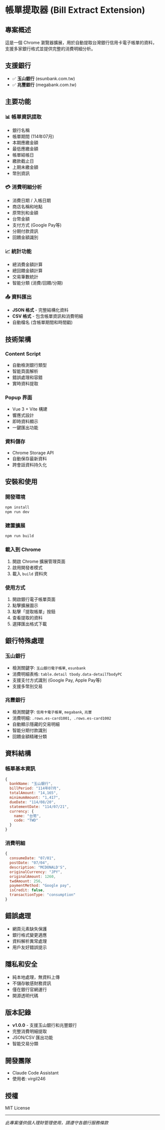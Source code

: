 # 帳單提取器 (Bill Extract Extension)

## 專案概述
這是一個 Chrome 瀏覽器擴展，用於自動提取台灣銀行信用卡電子帳單的資料，支援多家銀行格式並提供完整的消費明細分析。

## 支援銀行
- ✅ **玉山銀行** (esunbank.com.tw)
- ✅ **兆豐銀行** (megabank.com.tw)

## 主要功能

### 📊 帳單資訊提取
- 銀行名稱
- 帳單期間 (114年07月)
- 本期應繳金額
- 最低應繳金額
- 帳單結帳日
- 繳款截止日
- 上期未繳金額
- 幣別資訊

### 💳 消費明細分析
- 消費日期 / 入帳日期
- 商店名稱和地點
- 原幣別和金額
- 台幣金額
- 支付方式 (Google Pay等)
- 分期付款資訊
- 回饋金額識別

### 📈 統計功能
- 總消費金額計算
- 總回饋金額計算
- 交易筆數統計
- 智能分類 (消費/回饋/分期)

### 📤 資料匯出
- **JSON 格式** - 完整結構化資料
- **CSV 格式** - 包含帳單資訊和消費明細
- 自動檔名 (含帳單期間和時間戳)

## 技術架構

### Content Script
- 自動檢測銀行類型
- 智能頁面解析
- 錯誤處理和容錯
- 實時資料提取

### Popup 界面
- Vue 3 + Vite 構建
- 響應式設計
- 即時資料顯示
- 一鍵匯出功能

### 資料儲存
- Chrome Storage API
- 自動保存最新資料
- 跨會話資料持久化

## 安裝和使用

### 開發環境
```bash
npm install
npm run dev
```

### 建置擴展
```bash
npm run build
```

### 載入到 Chrome
1. 開啟 Chrome 擴展管理頁面
2. 啟用開發者模式
3. 載入 `build` 資料夾

### 使用方式
1. 開啟銀行電子帳單頁面
2. 點擊擴展圖示
3. 點擊「提取帳單」按鈕
4. 查看提取的資料
5. 選擇匯出格式下載

## 銀行特殊處理

### 玉山銀行
- 檢測關鍵字: `玉山銀行電子帳單`, `esunbank`
- 消費明細表格: `table.detail tbody.data-detailTbodyPC`
- 支援支付方式識別 (Google Pay, Apple Pay等)
- 支援多幣別交易

### 兆豐銀行
- 檢測關鍵字: `信用卡電子帳單`, `megabank`, `兆豐`
- 消費明細: `.rows.es-card1001, .rows.es-card1002`
- 自動顯示隱藏的交易明細
- 智能分期付款識別
- 回饋金額精確分類

## 資料結構

### 帳單基本資訊
```javascript
{
  bankName: "玉山銀行",
  billPeriod: "114年07月",
  totalAmount: "14,165",
  minimumAmount: "1,417",
  dueDate: "114/08/20",
  statementDate: "114/07/21",
  currency: {
    name: "台幣",
    code: "TWD"
  }
}
```

### 消費明細
```javascript
{
  consumeDate: "07/01",
  postDate: "07/04",
  description: "MCDONALD'S",
  originalCurrency: "JPY",
  originalAmount: 1260,
  twdAmount: 256,
  paymentMethod: "Google pay",
  isCredit: false,
  transactionType: "consumption"
}
```

## 錯誤處理
- 網頁元素缺失保護
- 銀行格式變更適應
- 資料解析異常處理
- 用戶友好錯誤提示

## 隱私和安全
- 純本地處理，無資料上傳
- 不儲存敏感財務資訊
- 僅在銀行官網運行
- 開源透明代碼

## 版本記錄
- **v1.0.0** - 支援玉山銀行和兆豐銀行
- 完整消費明細提取
- JSON/CSV 匯出功能
- 智能交易分類

## 開發團隊
- Claude Code Assistant
- 使用者: virgil246

## 授權
MIT License

---
*此專案僅供個人理財管理使用，請遵守各銀行服務條款*